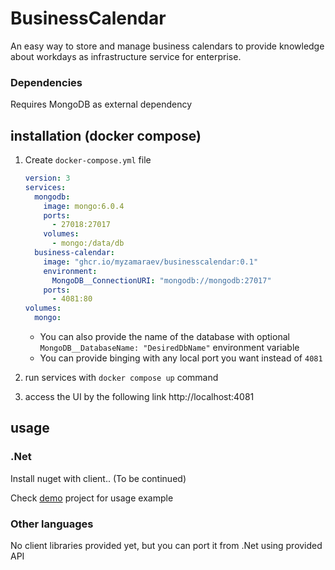 # BusinessCalendar

An easy way to store and manage business calendars to provide knowledge about workdays as infrastructure service for enterprise.

### Dependencies
Requires MongoDB as external dependency


## installation (docker compose)
1. Create `docker-compose.yml` file
    ```yaml
    version: 3
    services:
      mongodb:
        image: mongo:6.0.4
        ports:
          - 27018:27017
        volumes:
          - mongo:/data/db
      business-calendar:
        image: "ghcr.io/myzamaraev/businesscalendar:0.1"
        environment:
          MongoDB__ConnectionURI: "mongodb://mongodb:27017"
        ports:
          - 4081:80
    volumes:
      mongo:
    ```
    - You can also provide the name of the database with optional `MongoDB__DatabaseName: "DesiredDbName"` environment variable
    - You can provide binging with any local port you want instead of `4081`
   

3. run services with `docker compose up` command
4. access the UI by the following link http://localhost:4081

## usage

### .Net
Install nuget with client.. (To be continued)

Check [demo](https://github.com/myzamaraev/BusinessCalendar/tree/master/BusinessCalendar.Demo) project for usage example

### Other languages
No client libraries provided yet, but you can port it from .Net using provided API


